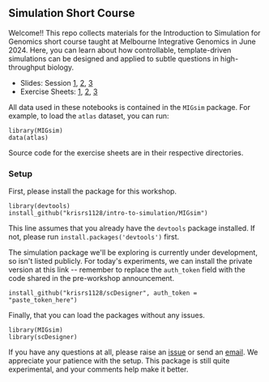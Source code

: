 
## Simulation Short Course

Welcome!! This repo collects materials for the Introduction to Simulation for
Genomics short course taught at Melbourne Integrative Genomics in June 2024.
Here, you can learn about how controllable, template-driven simulations can be
designed and applied to subtle questions in high-throughput biology.

* Slides: Session [1](https://go.wisc.edu/gfj36r), [2](https://go.wisc.edu/rc776i), [3](https://github.com/krisrs1128/intro-to-simulation/)
* Exercise Sheets: [1](https://connect.doit.wisc.edu/content/40e0e34c-c63f-444b-b5bf-9c696aa4fcf9), [2](https://connect.doit.wisc.edu/content/a8967d1a-2b04-4a23-b040-1f78e375d13d), [3](https://github.com/krisrs1128/intro-to-simulation/)

All data used in these notebooks is contained in the `MIGsim` package. For
example, to load the `atlas` dataset, you can run:

```
library(MIGsim)
data(atlas)
```

Source code for the exercise sheets are in their respective directories.

### Setup

First, please install the package for this workshop.

```{r}
library(devtools)
install_github("krisrs1128/intro-to-simulation/MIGsim")
```

This line assumes that you already have the `devtools` package installed. If
not, please run `install.packages('devtools')` first.

The simulation package we'll be exploring is currently under development, so
isn't listed publicly. For today's experiments, we can install the private
version at this link -- remember to replace the `auth_token` field with the code
shared in the pre-workshop announcement.

```{r}
install_github("krisrs1128/scDesigner", auth_token = "paste_token_here")
```

Finally, that you can load the packages without any issues.

```{r}
library(MIGsim)
library(scDesigner)
```

If you have any questions at all, please raise an
[issue](https://github.com/krisrs1128/intro-to-simulation/issues) or send an
[email](mailto:ksankaran@wisc.edu). We appreciate your patience with the setup.
This package is still quite experimental, and your comments help make it better.